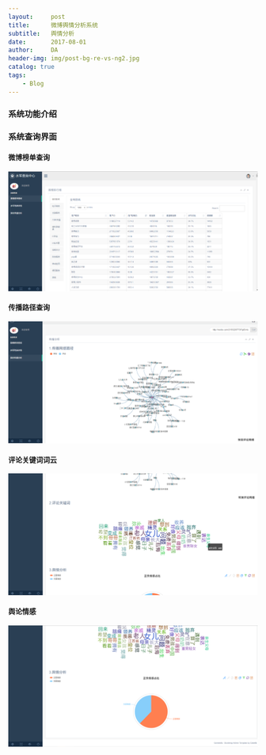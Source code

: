 ```yaml
---
layout:     post
title:      微博舆情分析系统
subtitle:   舆情分析
date:       2017-08-01
author:     DA
header-img: img/post-bg-re-vs-ng2.jpg
catalog: true
tags:
    - Blog
---
```



### 系统功能介绍

### 系统查询界面

#### 微博榜单查询
![微博榜单查询](../img/微博榜单查询.jpg)

#### 传播路径查询
![传播路径查询](../img/传播路径查询.jpg)

#### 评论关键词词云
![评论关键词词云](../img/评论关键词词云.jpg)

#### 舆论情感
![舆论情感](../img/舆论情感.jpg)
